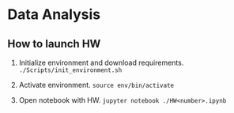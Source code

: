# Data Analysis

## How to launch HW

1. Initialize environment and download requirements.
`./Scripts/init_environment.sh`

2. Activate environment.
`source env/bin/activate`

3. Open notebook with HW.
`jupyter notebook ./HW<number>.ipynb`